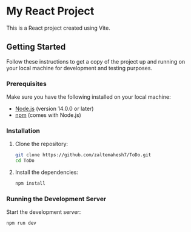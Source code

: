 # My React Project

This is a React project created using Vite.

## Getting Started

Follow these instructions to get a copy of the project up and running on your local machine for development and testing purposes.

### Prerequisites

Make sure you have the following installed on your local machine:

- [Node.js](https://nodejs.org/) (version 14.0.0 or later)
- [npm](https://www.npmjs.com/) (comes with Node.js)

### Installation

1. Clone the repository:

    ```sh
    git clone https://github.com/zaltemahesh7/ToDo.git
    cd ToDo
    ```

2. Install the dependencies:

    ```sh
    npm install
    ```

### Running the Development Server

Start the development server:

```sh
npm run dev
